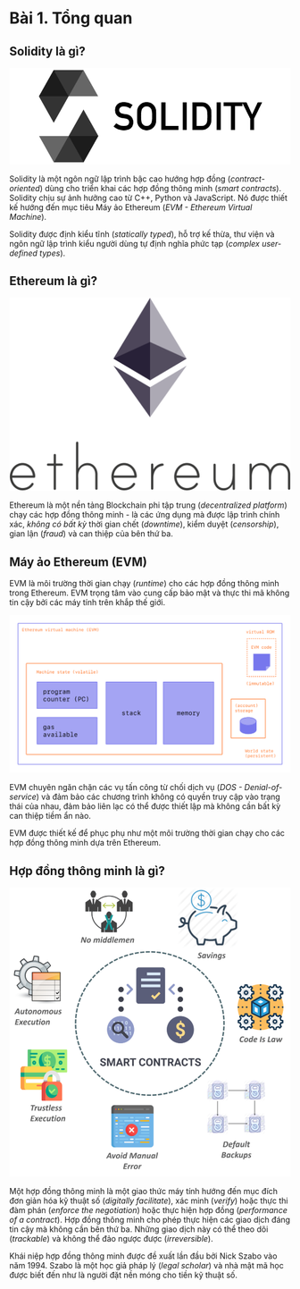 # Bài 1. Tổng quan

## Solidity là gì?

![Hinh1](Images/Bai1/Hinh1.png)

Solidity là một ngôn ngữ lập trình bậc cao hướng hợp đồng (*contract-oriented*) dùng cho triển khai các hợp đồng thông minh (*smart contracts*). Solidity chịu sự ảnh hưởng cao từ C++, Python và JavaScript. Nó được thiết kế hướng đến mục tiêu Máy ảo Ethereum (*EVM - Ethereum Virtual Machine*).

Solidity được định kiểu tĩnh (*statically typed*), hỗ trợ kế thừa, thư viện và ngôn ngữ lập trình kiểu người dùng tự định nghĩa phức tạp (*complex user-defined types*).

## Ethereum là gì?

![Hinh3](Images/Bai1/Hinh3.png)

Ethereum là một nền tảng Blockchain phi tập trung (*decentralized platform*) chạy các hợp đồng thông minh - là các ứng dụng mà được lập trình chính xác, *không có bất kỳ* thời gian chết (*downtime*), kiểm duyệt (*censorship*), gian lận (*fraud*) và can thiệp của bên thứ ba.

## Máy ảo Ethereum (EVM)

EVM là môi trường thời gian chạy (*runtime*) cho các hợp đồng thông minh trong Ethereum. EVM trọng tâm vào cung cấp bảo mật và thực thi mã không tin cậy bởi các máy tính trên khắp thế giới.

![Hinh2](Images/Bai1/Hinh2.png)

EVM chuyên ngăn chặn các vụ tấn công từ chối dịch vụ (*DOS - Denial-of-service*) và đảm bảo các chương trình không có quyền truy cập vào trạng thái của nhau, đảm bảo liên lạc có thể được thiết lập mà không cần bất kỳ can thiệp tiềm ẩn nào.

EVM được thiết kế để phục phụ như một môi trường thời gian chạy cho các hợp đồng thông minh dựa trên Ethereum.

## Hợp đồng thông minh là gì?

![Hinh4](Images/Bai1/Hinh4.png)

Một hợp đồng thông minh là một giao thức máy tính hướng đến mục đích đơn giản hóa kỹ thuật số (*digitally facilitate*), xác minh (*verify*) hoặc thực thi đàm phán (*enforce the negotiation*) hoặc thực hiện hợp đồng (*performance of a contract*). Hợp đồng thông minh cho phép thực hiện các giao dịch đáng tin cậy mà không cần bên thứ ba. Những giao dịch này có thể theo dõi (*trackable*) và không thể đảo ngược được (*irreversible*).

Khái niệp hợp đồng thông minh được đề xuất lần đầu bởi Nick Szabo vào năm 1994. Szabo là một học giả pháp lý (*legal scholar*) và nhà mật mã học được biết đến như là người đặt nền móng cho tiền kỹ thuật số.
